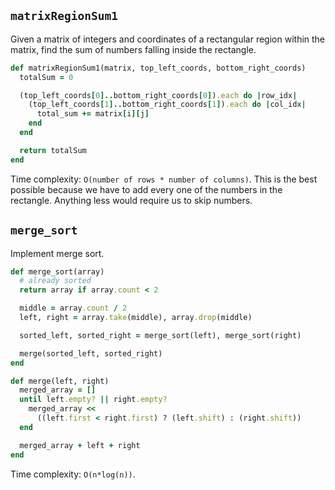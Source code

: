## `matrixRegionSum1`

Given a matrix of integers and coordinates of a rectangular region
within the matrix, find the sum of numbers falling inside the
rectangle.

```ruby
def matrixRegionSum1(matrix, top_left_coords, bottom_right_coords)
  totalSum = 0

  (top_left_coords[0]..bottom_right_coords[0]).each do |row_idx|
    (top_left_coords[1]..bottom_right_coords[1]).each do |col_idx|
      total_sum += matrix[i][j]
    end
  end

  return totalSum
end
```

Time complexity: `O(number of rows * number of columns)`. This is the
best possible because we have to add every one of the numbers in the
rectangle. Anything less would require us to skip numbers.

## `merge_sort`

Implement merge sort.

```ruby
def merge_sort(array)
  # already sorted
  return array if array.count < 2

  middle = array.count / 2
  left, right = array.take(middle), array.drop(middle)

  sorted_left, sorted_right = merge_sort(left), merge_sort(right)

  merge(sorted_left, sorted_right)
end

def merge(left, right)
  merged_array = []
  until left.empty? || right.empty?
    merged_array <<
      ((left.first < right.first) ? (left.shift) : (right.shift))
  end

  merged_array + left + right
end
```

Time complexity: `O(n*log(n))`.
